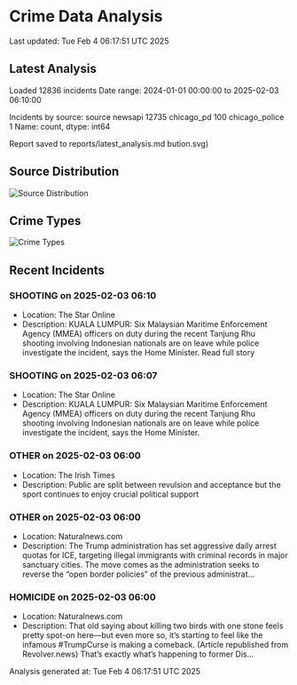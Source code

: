 # Crime Data Analysis
Last updated: Tue Feb  4 06:17:51 UTC 2025

## Latest Analysis

Loaded 12836 incidents
Date range: 2024-01-01 00:00:00 to 2025-02-03 06:10:00

Incidents by source:
source
newsapi           12735
chicago_pd          100
chicago_police        1
Name: count, dtype: int64

Report saved to reports/latest_analysis.md
bution.svg)

## Source Distribution
![Source Distribution](images/source_distribution.svg)

## Crime Types
![Crime Types](images/crime_types.svg)

## Recent Incidents

### SHOOTING on 2025-02-03 06:10
- Location: The Star Online
- Description: KUALA LUMPUR: Six Malaysian Maritime Enforcement Agency (MMEA) officers on duty during the recent Tanjung Rhu shooting involving Indonesian nationals are on leave while police investigate the incident, says the Home Minister. Read full story


### SHOOTING on 2025-02-03 06:07
- Location: The Star Online
- Description: KUALA LUMPUR: Six Malaysian Maritime Enforcement Agency (MMEA) officers on duty during the recent Tanjung Rhu shooting involving Indonesian nationals are on leave while police investigate the incident, says the Home Minister.


### OTHER on 2025-02-03 06:00
- Location: The Irish Times
- Description: Public are split between revulsion and acceptance but the sport continues to enjoy crucial political support


### OTHER on 2025-02-03 06:00
- Location: Naturalnews.com
- Description: The Trump administration has set aggressive daily arrest quotas for ICE, targeting illegal immigrants with criminal records in major sanctuary cities. The move comes as the administration seeks to reverse the “open border policies” of the previous administrat…


### HOMICIDE on 2025-02-03 06:00
- Location: Naturalnews.com
- Description: That old saying about killing two birds with one stone feels pretty spot-on here—but even more so, it’s starting to feel like the infamous #TrumpCurse is making a comeback. (Article republished from Revolver.news) That’s exactly what’s happening to former Dis…

Analysis generated at: Tue Feb  4 06:17:51 UTC 2025
